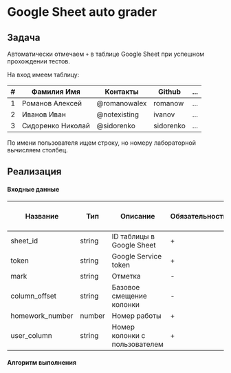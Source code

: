 # Google Sheet auto grader

## Задача

Автоматически отмечаем `+` в таблице Google Sheet при успешном прохождении тестов.

На вход имеем таблицу:

| # |    Фамилия Имя    |   Контакты   |  Github   | ... |
|---|-------------------|--------------|-----------|-----|
| 1 | Романов Алексей   | @romanowalex | romanow   | ... |
| 2 | Иванов Иван       | @notexisting | ivanov    | ... |
| 3 | Сидоренко Николай | @sidorenko   | sidorenko | ... |

По имени пользователя ищем строку, но номеру лабораторной вычисляем столбец.

## Реализация

#### Входные данные

| Название        | Тип    | Описание                      | Обязательность | Значение по-умолчанию |
|-----------------|--------|-------------------------------|----------------|-----------------------|
| sheet_id        | string | ID таблицы в Google Sheet     | +              |                       |
| token           | string | Google Service token          | +              |                       |
| mark            | string | Отметка                       | -              | *                     |
| column_offset   | string | Базовое смещение колонки      | -              | F                     |
| homework_number | number | Номер работы                  | +              |                       |
| user_column     | string | Номер колонки с пользователем | +              | D                     |

#### Алгоритм выполнения

